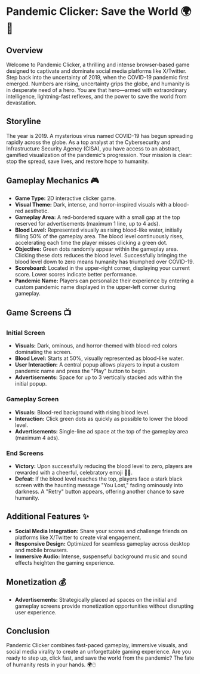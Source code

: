 # Pandemic Clicker: Save the World 🌍🦠

## Overview
Welcome to Pandemic Clicker, a thrilling and intense browser-based game designed to captivate and dominate social media platforms like X/Twitter. Step back into the uncertainty of 2019, when the COVID-19 pandemic first emerged. Numbers are rising, uncertainty grips the globe, and humanity is in desperate need of a hero. You are that hero—armed with extraordinary intelligence, lightning-fast reflexes, and the power to save the world from devastation.

## Storyline
The year is 2019. A mysterious virus named COVID-19 has begun spreading rapidly across the globe. As a top analyst at the Cybersecurity and Infrastructure Security Agency (CISA), you have access to an abstract, gamified visualization of the pandemic's progression. Your mission is clear: stop the spread, save lives, and restore hope to humanity.

## Gameplay Mechanics 🎮
- **Game Type:** 2D interactive clicker game.
- **Visual Theme:** Dark, intense, and horror-inspired visuals with a blood-red aesthetic.
- **Gameplay Area:** A red-bordered square with a small gap at the top reserved for advertisements (maximum 1 line, up to 4 ads).
- **Blood Level:** Represented visually as rising blood-like water, initially filling 50% of the gameplay area. The blood level continuously rises, accelerating each time the player misses clicking a green dot.
- **Objective:** Green dots randomly appear within the gameplay area. Clicking these dots reduces the blood level. Successfully bringing the blood level down to zero means humanity has triumphed over COVID-19.
- **Scoreboard:** Located in the upper-right corner, displaying your current score. Lower scores indicate better performance.
- **Pandemic Name:** Players can personalize their experience by entering a custom pandemic name displayed in the upper-left corner during gameplay.

## Game Screens 📺

### Initial Screen
- **Visuals:** Dark, ominous, and horror-themed with blood-red colors dominating the screen.
- **Blood Level:** Starts at 50%, visually represented as blood-like water.
- **User Interaction:** A central popup allows players to input a custom pandemic name and press the "Play" button to begin.
- **Advertisements:** Space for up to 3 vertically stacked ads within the initial popup.

### Gameplay Screen
- **Visuals:** Blood-red background with rising blood level.
- **Interaction:** Click green dots as quickly as possible to lower the blood level.
- **Advertisements:** Single-line ad space at the top of the gameplay area (maximum 4 ads).

### End Screens
- **Victory:** Upon successfully reducing the blood level to zero, players are rewarded with a cheerful, celebratory emoji 🎉😊.
- **Defeat:** If the blood level reaches the top, players face a stark black screen with the haunting message "You Lost," fading ominously into darkness. A "Retry" button appears, offering another chance to save humanity.

## Additional Features ✨
- **Social Media Integration:** Share your scores and challenge friends on platforms like X/Twitter to create viral engagement.
- **Responsive Design:** Optimized for seamless gameplay across desktop and mobile browsers.
- **Immersive Audio:** Intense, suspenseful background music and sound effects heighten the gaming experience.

## Monetization 💰
- **Advertisements:** Strategically placed ad spaces on the initial and gameplay screens provide monetization opportunities without disrupting user experience.

## Conclusion
Pandemic Clicker combines fast-paced gameplay, immersive visuals, and social media virality to create an unforgettable gaming experience. Are you ready to step up, click fast, and save the world from the pandemic? The fate of humanity rests in your hands. 🌍🖱️